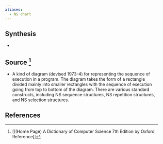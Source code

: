 ```yaml
---
aliases:
  - NS chart
---
```

## Synthesis
- 
## Source [^1]
- A kind of diagram (devised 1973-4) for representing the sequence of execution in a program. The diagram takes the form of a rectangle divided mainly into smaller rectangles with the sequence of execution going from top to bottom of the diagram. There are various standard constructs, including NS sequence structures, NS repetition structures, and NS selection structures.
## References

[^1]: [[(Home Page) A Dictionary of Computer Science 7th Edition by Oxford Reference]]